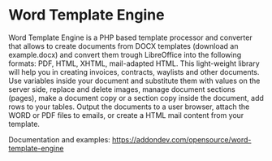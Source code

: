 # Word Template Engine

Word Template Engine is a PHP based template processor and converter that allows to create documents from DOCX templates (download an example.docx) and convert them trough LibreOffice into the following formats: PDF, HTML, XHTML, mail-adapted HTML. This light-weight library will help you in creating invoices, contracts, waylists and other documents. Use variables inside your document and substitute them with values on the server side, replace and delete images, manage document sections (pages), make a document copy or a section copy inside the document, add rows to your tables. Output the documents to a user browser, attach the WORD or PDF files to emails, or create a HTML mail content from your template.

Documentation and examples: https://addondev.com/opensource/word-template-engine
